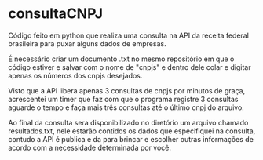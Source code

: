 # consultaCNPJ

Código feito em python que realiza uma consulta na API da receita federal brasileira para puxar alguns dados de empresas.

É necessário criar um documento .txt no mesmo repositório em que o código estiver e salvar com o nome de "cnpjs" e dentro dele colar 
e digitar apenas os números dos cnpjs desejados.

Visto que a API libera apenas 3 consultas de cnpjs por minutos de graça, acrescentei um timer que faz com que o programa registre 3 consultas
aguarde o tempo e faça mais três consultas até o último cnpj do arquivo.

Ao final da consulta sera disponibilizado no diretório um arquivo chamado resultados.txt, nele estarão contidos os dados que especifiquei na consulta, contudo a API é publica e da para brincar e escolher outras informações de acordo com a necessidade determinada por você.
